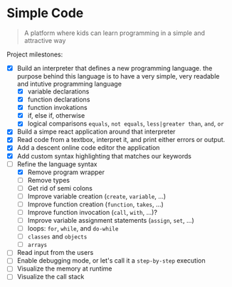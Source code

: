 # Simple Code

> A platform where kids can learn programming in a simple and attractive way

Project milestones:
- [x] Build an interpreter that defines a new programming language. the purpose behind this language is to have a very simple, very readable and intutive programming language
  - [x] variable declarations
  - [x] function declarations
  - [x] function invokations
  - [x] if, else if, otherwise
  - [x] logical comparisons `equals`, `not equals`, `less|greater than`, `and`, `or`
- [x] Build a simpe react application around that interpreter
- [x] Read code from a textbox, interpret it, and print either errors or output.
- [x] Add a descent online code editor the application
- [x] Add custom syntax highlighting that matches our keywords
- [ ] Refine the language syntax
  - [x] Remove program wrapper
  - [ ] Remove types
  - [ ] Get rid of semi colons
  - [ ] Improve variable creation (`create`, `variable`, ...)
  - [ ] Improve function creation (`function`, `takes`, ...)
  - [ ] Improve function invocation (`call`, `with`, ...)?
  - [ ] Improve variable assignment statements (`assign`, `set`, ...)
  - [ ] loops: `for`, `while`, and `do-while`
  - [ ] `classes` and `objects`
  - [ ] `arrays`
- [ ] Read input from the users
- [ ] Enable debugging mode, or let's call it a `step-by-step` execution
- [ ] Visualize the memory at runtime
- [ ] Visualize the call stack
